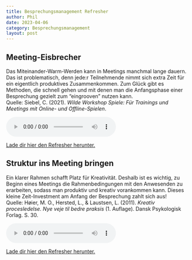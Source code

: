 ```yaml
---
title: Besprechungsmanagement Refresher
author: Phil
date: 2023-04-06
category: Besprechungsmanagement
layout: post
---
```


## Meeting-Eisbrecher
Das Miteinander-Warm-Werden kann in Meetings manchmal lange dauern. Das ist problematisch, denn jede:r Teilnehmende nimmt sich extra Zeit für ein eigentlich produktives Zusammenkommen. Zum Glück gibt es Methoden, die schnell gehen und mit denen man die Anfangsphase einer Besprechung gezielt  zum “eingrooven” nutzen kann.  
Quelle: Siebel, C. (2021). *Wilde Workshop Spiele: Für Trainings und Meetings mit Online- und Offline-Spielen*.

<audio controls>
  <source src="/mscr_ma_blended_learning_2023/assets/refresher_meeting-eisbrecher_96.mp3" type="audio/mpeg">
Your browser does not support the audio element.
</audio>

<a href="/mscr_ma_blended_learning_2023/assets/refresher_meeting-eisbrecher_96.mp3" target="_blank">Lade dir hier den Refresher herunter.</a>

## Struktur ins Meeting bringen
Ein klarer Rahmen schafft Platz für Kreativität. Deshalb ist es wichtig, zu Beginn eines Meetings die Rahmenbedingungen mit den Anwesenden zu erarbeiten, sodass man produktiv und kreativ vorankommen kann. Dieses kleine Zeit-Investment am Anfang der Besprechung zahlt sich aus!  
Quelle: Høier, M. O., Hersted, L., & Laustsen, L. (2011). *Kreativ procesledelse. Nye veje til bedre praksis* (1. Auflage). Dansk Psykologisk Forlag. S. 30.

<audio controls>
  <source src="/mscr_ma_blended_learning_2023/assets/refresher_struktur_ins_meeting_bringen_96.mp3" type="audio/mpeg">
Your browser does not support the audio element.
</audio>

<a href="/mscr_ma_blended_learning_2023/assets/refresher_struktur_ins_meeting_bringen_96.mp3" target="_blank">Lade dir hier den Refresher herunter.</a>
